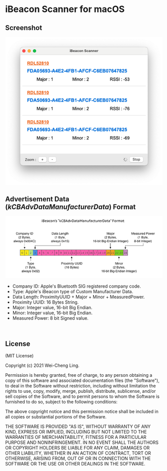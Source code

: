 # iBeacon Scanner for macOS


## Screenshot

![screenshot](imgs/1.png)


## Advertisement Data (*kCBAdvDataManufacturerData*) Format

![Manufacturer Data Format](imgs/kCBAdvDataManufacturerData_format.png)

- Company ID: Apple's Bluetooth SIG registered company code.
- Type: Apple's iBeacon type of Custom Manufacturer Data.
- Data Length: ProximityUUID + Major + Minor + MeasuredPower.
- Proximity UUID: 16 Bytes String.
- Major: Integer value, 16-bit Big Endian.
- Minor: Integer value, 16-bit Big Endian.
- Measured Power: 8 bit Signed value.


<br>



## License

(MIT License)

Copyright (c) 2021 Wei-Cheng Ling.

Permission is hereby granted, free of charge, to any person obtaining a copy of this software and associated documentation files (the "Software"), to deal in the Software without restriction, including without limitation the rights to use, copy, modify, merge, publish, distribute, sublicense, and/or sell copies of the Software, and to permit persons to whom the Software is furnished to do so, subject to the following conditions:

The above copyright notice and this permission notice shall be included in all copies or substantial portions of the Software.

THE SOFTWARE IS PROVIDED "AS IS", WITHOUT WARRANTY OF ANY KIND, EXPRESS OR IMPLIED, INCLUDING BUT NOT LIMITED TO THE WARRANTIES OF MERCHANTABILITY, FITNESS FOR A PARTICULAR PURPOSE AND NONINFRINGEMENT. IN NO EVENT SHALL THE AUTHORS OR COPYRIGHT HOLDERS BE LIABLE FOR ANY CLAIM, DAMAGES OR OTHER LIABILITY, WHETHER IN AN ACTION OF CONTRACT, TORT OR OTHERWISE, ARISING FROM, OUT OF OR IN CONNECTION WITH THE SOFTWARE OR THE USE OR OTHER DEALINGS IN THE SOFTWARE.